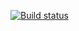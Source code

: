 [![Build status](https://ci.appveyor.com/api/projects/status/hi0ludkdpiuogw92?svg=true)](https://ci.appveyor.com/project/pOlegV/dz-2-1-testing-api-ci)